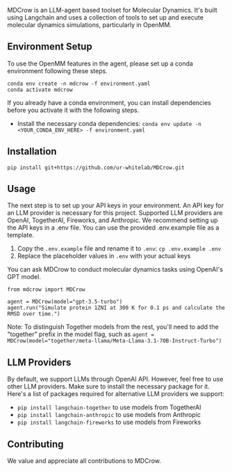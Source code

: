 MDCrow is an LLM-agent based toolset for Molecular Dynamics.
It's built using Langchain and uses a collection of tools to set up and execute molecular dynamics simulations, particularly in OpenMM.


## Environment Setup
To use the OpenMM features in the agent, please set up a conda environment following these steps.
```
conda env create -n mdcrow -f environment.yaml
conda activate mdcrow
```

If you already have a conda environment, you can install dependencies before you activate it with the following steps.
- Install the necessary conda dependencies: `conda env update -n <YOUR_CONDA_ENV_HERE> -f environment.yaml`



## Installation
```
pip install git+https://github.com/ur-whitelab/MDCrow.git
```

## Usage
The next step is to set up your API keys in your environment. An API key for an LLM provider is necessary for this project. Supported LLM providers are OpenAI, TogetherAI, Fireworks, and Anthropic.
We recommend setting up the API keys in a .env file. You can use the provided .env.example file as a template.
1. Copy the `.env.example` file and rename it to `.env`: `cp .env.example .env`
2. Replace the placeholder values in `.env` with your actual keys

You can ask MDCrow to conduct molecular dynamics tasks using OpenAI's GPT model.
```
from mdcrow import MDCrow

agent = MDCrow(model="gpt-3.5-turbo")
agent.run("Simulate protein 1ZNI at 300 K for 0.1 ps and calculate the RMSD over time.")
```
Note: To distinguish Together models from the rest, you'll need to add the "together\" prefix in the model flag, such as `agent = MDCrow(model="together/meta-llama/Meta-Llama-3.1-70B-Instruct-Turbo")`

## LLM Providers
By default, we support LLMs through OpenAI API. However, feel free to use other LLM providers. Make sure to install the necessary package for it. Here's a list of packages required for alternative LLM providers we support:
- `pip install langchain-together` to use models from TogetherAI
- `pip install langchain-anthropic` to use models from Anthropic
- `pip install langchain-fireworks` to use models from Fireworks


## Contributing

We value and appreciate all contributions to MDCrow.
